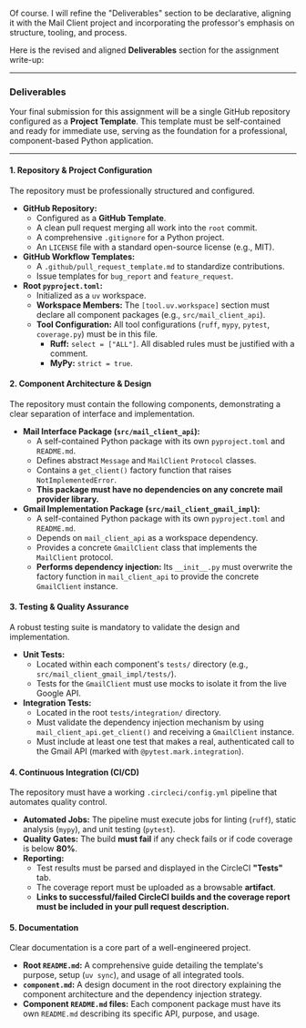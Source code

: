 Of course. I will refine the "Deliverables" section to be declarative, aligning it with the Mail Client project and incorporating the professor's emphasis on structure, tooling, and process.

Here is the revised and aligned **Deliverables** section for the assignment write-up:

***

### Deliverables

Your final submission for this assignment will be a single GitHub repository configured as a **Project Template**. This template must be self-contained and ready for immediate use, serving as the foundation for a professional, component-based Python application.

---

#### 1. Repository & Project Configuration

The repository must be professionally structured and configured.

*   **GitHub Repository:**
    *   Configured as a **GitHub Template**.
    *   A clean pull request merging all work into the `root` commit.
    *   A comprehensive `.gitignore` for a Python project.
    *   An `LICENSE` file with a standard open-source license (e.g., MIT).
*   **GitHub Workflow Templates:**
    *   A `.github/pull_request_template.md` to standardize contributions.
    *   Issue templates for `bug_report` and `feature_request`.
*   **Root `pyproject.toml`:**
    *   Initialized as a `uv` workspace.
    *   **Workspace Members:** The `[tool.uv.workspace]` section must declare all component packages (e.g., `src/mail_client_api`).
    *   **Tool Configuration:** All tool configurations (`ruff`, `mypy`, `pytest`, `coverage.py`) must be in this file.
		*   **Ruff:** `select = ["ALL"]`. All disabled rules must be justified with a comment.
		*   **MyPy:** `strict = true`.

#### 2. Component Architecture & Design

The repository must contain the following components, demonstrating a clear separation of interface and implementation.

*   **Mail Interface Package (`src/mail_client_api`):**
    *   A self-contained Python package with its own `pyproject.toml` and `README.md`.
    *   Defines abstract `Message` and `MailClient` `Protocol` classes.
    *   Contains a `get_client()` factory function that raises `NotImplementedError`.
    *   **This package must have no dependencies on any concrete mail provider library.**
*   **Gmail Implementation Package (`src/mail_client_gmail_impl`):**
    *   A self-contained Python package with its own `pyproject.toml` and `README.md`.
    *   Depends on `mail_client_api` as a workspace dependency.
    *   Provides a concrete `GmailClient` class that implements the `MailClient` protocol.
    *   **Performs dependency injection:** Its `__init__.py` must overwrite the factory function in `mail_client_api` to provide the concrete `GmailClient` instance.

#### 3. Testing & Quality Assurance

A robust testing suite is mandatory to validate the design and implementation.

*   **Unit Tests:**
    *   Located within each component's `tests/` directory (e.g., `src/mail_client_gmail_impl/tests/`).
    *   Tests for the `GmailClient` must use mocks to isolate it from the live Google API.
*   **Integration Tests:**
    *   Located in the root `tests/integration/` directory.
    *   Must validate the dependency injection mechanism by using `mail_client_api.get_client()` and receiving a `GmailClient` instance.
    *   Must include at least one test that makes a real, authenticated call to the Gmail API (marked with `@pytest.mark.integration`).

#### 4. Continuous Integration (CI/CD)

The repository must have a working `.circleci/config.yml` pipeline that automates quality control.

*   **Automated Jobs:** The pipeline must execute jobs for linting (`ruff`), static analysis (`mypy`), and unit testing (`pytest`).
*   **Quality Gates:** The build **must fail** if any check fails or if code coverage is below **80%**.
*   **Reporting:**
    *   Test results must be parsed and displayed in the CircleCI **"Tests"** tab.
    *   The coverage report must be uploaded as a browsable **artifact**.
    *   **Links to successful/failed CircleCI builds and the coverage report must be included in your pull request description.**

#### 5. Documentation

Clear documentation is a core part of a well-engineered project.

*   **Root `README.md`:** A comprehensive guide detailing the template's purpose, setup (`uv sync`), and usage of all integrated tools.
*   **`component.md`:** A design document in the root directory explaining the component architecture and the dependency injection strategy.
*   **Component `README.md` files:** Each component package must have its own `README.md` describing its specific API, purpose, and usage.